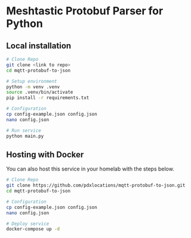 # Meshtastic Protobuf Parser for Python

## Local installation

```bash
# Clone Repo
git clone <link to repo>
cd mqtt-protobuf-to-json

# Setup environment
python -m venv .venv
source .venv/bin/activate
pip install -r requirements.txt

# Configuration
cp config-example.json config.json
nano config.json

# Run service
python main.py
```

## Hosting with Docker

You can also host this service in your homelab with the steps below.

```bash
# Clone Repo
git clone https://github.com/pdxlocations/mqtt-protobuf-to-json.git
cd mqtt-protobuf-to-json

# Configuration
cp config-example.json config.json
nano config.json

# Deploy service
docker-compose up -d
```
